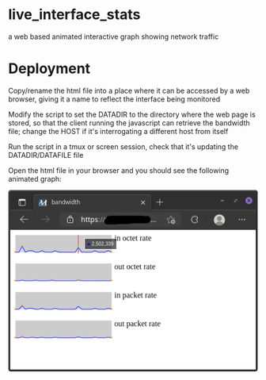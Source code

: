 # live_interface_stats
a web based animated interactive graph showing network traffic


# Deployment

Copy/rename the html file into a place where it can be accessed by a web
browser, giving it a name to reflect the interface being monitored

Modify the script to set the DATADIR to the directory where the web page
is stored, so that the client running the javascript can retrieve the
bandwidth file; change the HOST if it's interrogating a different host
from itself

Run the script in a tmux or screen session, check that it's updating the
DATADIR/DATAFILE file

Open the html file in your browser and you should see the following
animated graph:

![Interface graph](https://raw.githubusercontent.com/speculatrix/live_interface_stats/master/live_interface_stats.png)


